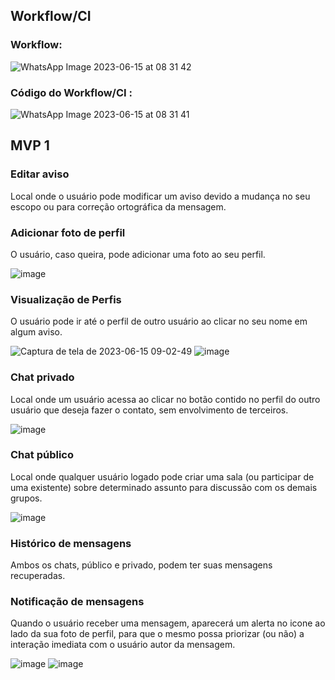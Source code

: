 ## Workflow/CI
### Workflow:
![WhatsApp Image 2023-06-15 at 08 31 42](https://github.com/mdsreq-fga-unb/2023.1-Dubium2.0/assets/87377900/bd5522cb-f054-4ba2-adce-56ee73e51839)

### Código do Workflow/CI :
![WhatsApp Image 2023-06-15 at 08 31 41](https://github.com/mdsreq-fga-unb/2023.1-Dubium2.0/assets/87377900/173370ee-3b4c-4178-8951-c68d0ade280b)

## MVP 1
### Editar aviso
Local onde o usuário pode modificar um aviso devido a mudança no seu escopo ou para correção ortográfica da mensagem.

### Adicionar foto de perfil
O usuário, caso queira, pode adicionar uma foto ao seu perfil.

![image](https://github.com/mdsreq-fga-unb/2023.1-Dubium2.0/assets/87377900/83130b0e-8906-4115-afe7-49b5b3ef9ebc)

### Visualização de Perfis
O usuário pode ir até o perfil de outro usuário ao clicar no seu nome em algum aviso.

![Captura de tela de 2023-06-15 09-02-49](https://github.com/mdsreq-fga-unb/2023.1-Dubium2.0/assets/87377900/3d7603f5-139c-4def-a225-18057efba0bb)
![image](https://github.com/mdsreq-fga-unb/2023.1-Dubium2.0/assets/87377900/349ae31b-f312-461d-be02-699f9d469e61)


### Chat privado
Local onde um usuário acessa ao clicar no botão contido no perfil do outro usuário que deseja fazer o contato, sem envolvimento de terceiros.

![image](https://github.com/mdsreq-fga-unb/2023.1-Dubium2.0/assets/87377900/463ea98b-d9be-4217-bcc4-a018ab2898cc)

### Chat público
Local onde qualquer usuário logado pode criar  uma sala (ou participar de uma existente) sobre determinado assunto para discussão com os demais grupos.

![image](https://github.com/mdsreq-fga-unb/2023.1-Dubium2.0/assets/87377900/b9acc21e-0277-4d23-8d9b-7feb799645f8)

### Histórico de mensagens
Ambos os chats, público e privado, podem ter suas mensagens recuperadas.

### Notificação de mensagens
Quando o usuário receber uma mensagem, aparecerá um alerta no icone ao lado da sua foto de perfil, para que o mesmo possa priorizar (ou não) a interação imediata com o usuário autor da mensagem.

![image](https://github.com/mdsreq-fga-unb/2023.1-Dubium2.0/assets/87377900/11f15469-f101-4e07-972e-4fed8aec0c10)
![image](https://github.com/mdsreq-fga-unb/2023.1-Dubium2.0/assets/87377900/8c58d5ad-a1ff-4443-860b-89db60f83ae6)


